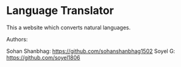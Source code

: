 # Language Translator

This a website which converts natural languages.

Authors:

Sohan Shanbhag: https://github.com/sohanshanbhag1502
Soyel G: https://github.com/soyel1806
